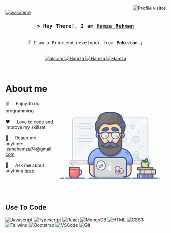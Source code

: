 <!--
<h2 align="center">
  Welcome Hamza's World!
  <img src="https://media.giphy.com/media/hvRJCLFzcasrR4ia7z/giphy.gif" width="28">
</h2>
-->

<!--
<p align="center">
  <a href="https://github.com/hamza"><img src="https://readme-typing-svg.herokuapp.com/?lines=Self%20Taught%20Programmer;Front%20End%20Developer;1.5%2B%20years%20of%20coding%20experience;Always%20learning%20new%20things&center=true&width=380&height=45"></a>
</p>

 -->

<a href="https://komarev.com/ghpvc/?username=alsiam">
  <img align="right" src="https://komarev.com/ghpvc/?username=alsiam&label=Visitors&color=0e75b6&style=flat" alt="Profile visitor" />
</a>


[![wakatime](https://wakatime.com/badge/user/eebb3dd8-d9b2-40de-9b88-6fd6cac99dbc.svg)](https://wakatime.com/@eebb3dd8-d9b2-40de-9b88-6fd6cac99dbc)

<!-- Intro  -->
<h3 align="center">
        <samp>&gt; Hey There!, I am
                <b><a target="_blank" href="https://stirring-elf-0ae572.netlify.app/">Hamza Rehman</a></b>
        </samp>
</h3>


<p align="center"> 
  <samp>
    <br>
    「 I am a Frontend developer from <b>Pakistan</b> 」
    <br>
    <br>
  </samp>
</p>

<p align="center">
 <a href="https://stirring-elf-0ae572.netlify.app/" target="blank">
  <img src="https://img.shields.io/badge/Website-DC143C?style=for-the-badge&logo=medium&logoColor=white" alt="alsiam" />
 </a>
 <a href="https://www.linkedin.com/in/hamza-rehman-laghari" target="_blank">
  <img src="https://img.shields.io/badge/LinkedIn-0077B5?style=for-the-badge&logo=linkedin&logoColor=white" alt="Hamza"/>
 </a>
 <a href="https://instagram.com/hamzarlaghari?utm_source=qr&igshid=MzNlNGNkZWQ4Mg==" target="_blank">
  <img src="https://img.shields.io/badge/Instagram-fe4164?style=for-the-badge&logo=instagram&logoColor=white" alt="Hamza" />
 </a> 
 <a href="https://www.facebook.com/hamza.laghari.9028?mibextid=MKOS29" target="_blank">
  <img src="https://img.shields.io/badge/Facebook-20BEFF?&style=for-the-badge&logo=facebook&logoColor=white" alt="Hamza"  />
  </a> 
</p>
<br />

<!-- About Section -->
 # About me
 
<p>
 <img align="right" width="350" src="/assets/programmer.gif" alt="Coding gif" />
  
 ✌️ &emsp; Enjoy to do programming <br/><br/>
 ❤️ &emsp; Love to code and improve my skillset<br/><br/>
 📧 &emsp; Reach me anytime: itsmehamza74@gmail.com<br/><br/>
 💬 &emsp; Ask me about anything [here]((https://github.com/Hamza-Laghari/Readme-Hamza/issues))

</p>

<br/>
<br/>
<br/>

## Use To Code

![Javascript](https://img.shields.io/badge/Javascript-F0DB4F?style=for-the-badge&labelColor=black&logo=javascript&logoColor=F0DB4F)
![Typescript](https://img.shields.io/badge/Typescript-007acc?style=for-the-badge&labelColor=black&logo=typescript&logoColor=007acc)
![React](https://img.shields.io/badge/-React-61DBFB?style=for-the-badge&labelColor=black&logo=react&logoColor=61DBFB)
![MongoDB](https://img.shields.io/badge/MongoDB-4EA94B?style=for-the-badge&logo=mongodb&logoColor=white)
![HTML](https://img.shields.io/badge/HTML5-E34F26?style=for-the-badge&logo=html5&logoColor=white)
![CSS3](https://img.shields.io/badge/CSS3-1572B6?style=for-the-badge&logo=css3&logoColor=white)
![Tailwind](https://img.shields.io/badge/Tailwind_CSS-092749?style=for-the-badge&logo=tailwindcss&logoColor=06B6D4&labelColor=000000)
![Bootstrap](https://img.shields.io/badge/Bootstrap-563D7C?style=for-the-badge&logo=bootstrap&logoColor=white)
![VSCode](https://img.shields.io/badge/Visual_Studio-0078d7?style=for-the-badge&logo=visual%20studio&logoColor=white)
![Git](https://img.shields.io/badge/Git-F05032?style=for-the-badge&logo=git&logoColor=white)

<br/>

</a>



